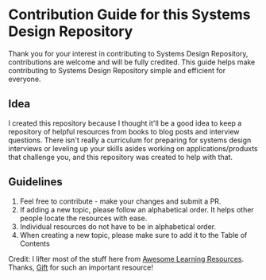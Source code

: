 # Contribution Guide for this Systems Design Repository
Thank you for your interest in contributing to Systems Design Repository, contributions are welcome and will be fully credited. This guide helps make contributing to Systems Design Repository simple and efficient for everyone.

## Idea

I created this repository because I thought it'll be a good idea to keep a repository of helpful resources from books to blog posts and interview questions. There isn't really a curriculum for preparing for systems design interviews or leveling up your skills asides working on applications/produxts that challenge you, and this repository was created to help with that.

## Guidelines

1. Feel free to contribute - make your changes and submit a PR.
2. If adding a new topic, please follow an alphabetical order. It helps other people locate the resources with ease.
3. Individual resources do not have to be in alphabetical order.
4. When creating a new topic, please make sure to add it to the Table of Contents


Credit: I lifter most of the stuff here from [Awesome Learning Resources](https://github.com/lauragift21/awesome-learning-resources). Thanks, [Gift](https://github.com/lauragift21) for such an important resource!
